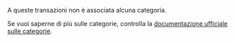 A queste transazioni non è associata alcuna categoria.

Se vuoi saperne di più sulle categorie, controlla la [documentazione ufficiale sulle categorie](https://docs.firefly-iii.org/concepts/categories).